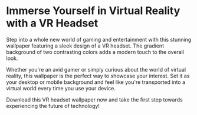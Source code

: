 <!--font:The best fitting Google font for the website is "Roboto".-->

# Immerse Yourself in Virtual Reality with a VR Headset

Step into a whole new world of gaming and entertainment with this stunning wallpaper featuring a sleek design of a VR headset. The gradient background of two contrasting colors adds a modern touch to the overall look.

Whether you're an avid gamer or simply curious about the world of virtual reality, this wallpaper is the perfect way to showcase your interest. Set it as your desktop or mobile background and feel like you're transported into a virtual world every time you use your device.

Download this VR headset wallpaper now and take the first step towards experiencing the future of technology!

<!--

Write me markdown content of website with wallpaper:

"A wallpaper with a simple illustration of a virtual reality headset, against a gradient background of two contrasting colors."

The header of the page should not be copy of the text but rather a real content of the website which is using this wallpaper.


---


# Virtual Reality Headset Wallpaper

Decorate your desktop or mobile device with this sleek wallpaper featuring a simple illustration of a virtual reality headset. The design is set against a gradient background of two contrasting colors, creating a modern and eye-catching look.

Whether you're a fan of VR technology or just appreciate stylish design, this wallpaper is sure to impress. Download it now and give your device a fresh new look!


---


Heading should not include word "wallpaper". The website should not be about the wallpaper itself, wallpaper is just a related background, rewrite whole content.


---


# Step into the Virtual World with a VR Headset

Get ready to immerse yourself in a whole new world with this stunning wallpaper featuring a virtual reality headset. The sleek and simple design is set against a gradient background of two contrasting colors, creating a modern and captivating look.

Whether you're an avid gamer or just curious about the world of virtual reality, this wallpaper is the perfect way to showcase your interest. Set it as your desktop or mobile background and feel like you're stepping into a virtual world every time you use your device.

So why wait? Download this VR headset wallpaper now and take the first step towards experiencing the future of technology!


---


Heading is too long, rewrite whole content.


---


# Enter the Virtual World with a VR Headset

Experience the immersive world of virtual reality with this stunning wallpaper featuring a sleek and simple design of a VR headset. The gradient background of two contrasting colors adds a modern touch to the overall look.

Whether you're an avid gamer or simply curious about the world of virtual reality, this wallpaper is the perfect way to showcase your interest. Set it as your desktop or mobile background and feel like you're transported into a virtual world every time you use your device.

Download this VR headset wallpaper now and take the first step towards experiencing the future of technology!


---


Heading is too long, rewrite whole content.


---


# Immerse Yourself in Virtual Reality with a VR Headset

Step into a whole new world of gaming and entertainment with this stunning wallpaper featuring a sleek design of a VR headset. The gradient background of two contrasting colors adds a modern touch to the overall look.

Whether you're an avid gamer or simply curious about the world of virtual reality, this wallpaper is the perfect way to showcase your interest. Set it as your desktop or mobile background and feel like you're transported into a virtual world every time you use your device.

Download this VR headset wallpaper now and take the first step towards experiencing the future of technology!


---


Write me a Google font which is best fitting for the website.

Pick from the list:
- IBM Plex Sans
- Lato
- Barlow Condensed
- Open Sans
- Playfair Display
- Lobster
- Roboto
- Poppins
- Exo 2
- Alegreya
- Orbitron
- Raleway
- Dancing Script
- Montserrat
- Great Vibes
- Inter
- Futura


Write just the font name nothing else.


---


The best fitting Google font for the website is "Roboto".

-->
